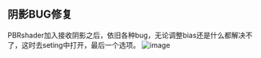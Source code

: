 #


## 阴影BUG修复 
PBRshader加入接收阴影之后，依旧各种bug，无论调整bias还是什么都解决不了，这时去seting中打开，最后一个选项。
![image](https://github.com/ThereAreBearsComing/aBookOFtechArt/assets/74708198/0e1aacfa-b31d-47dc-bd3f-388129f56179)

